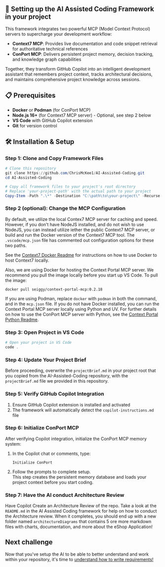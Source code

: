 ## 🚀 Setting up the AI Assisted Coding Framework in your project

This framework integrates two powerful MCP (Model Context Protocol) servers to supercharge your development workflow:

- **Context7 MCP**: Provides live documentation and code snippet retrieval for authoritative technical references
- **ConPort MCP**: Delivers persistent project memory, decision tracking, and knowledge graph capabilities

Together, they transform GitHub Copilot into an intelligent development assistant that remembers project context, tracks architectural decisions, and maintains comprehensive project knowledge across sessions.

## 📋 Prerequisites

- **Docker** or **Podman** (for ConPort MCP)
- **Node.js 16+** (for Context7 MCP server) - Optional, see step 2 below
- **VS Code** with GitHub Copilot extension
- **Git** for version control

## 🛠️ Installation & Setup

### Step 1: Clone and Copy Framework Files

```powershell
# Clone this repository
git clone https://github.com/ChrisMcKee1/AI-Assisted-Coding.git
cd AI-Assisted-Coding

# Copy all framework files to your project's root directory
# Replace 'your-project-path' with the actual path to your project
Copy-Item -Path ".\*" -Destination "C:\path\to\your-project\" -Recurse -Force
```

### Step 2 (optional): Change the MCP Configuration

By default, we utilize the local Contex7 MCP server for caching and speed. However, if you don't have NodeJS installed, and do not wish to use NodeJS, you can instead utilize iether the public Context7 MCP server, or build and run the Docker version of the Context7 MCP tool. The `.vscode/mcp.json` file has commented out configuration options for these two paths.

See the [Context7 Docker Readme](../../context7-docker.md) for instructions on how to use Docker to host Context7 locally.

Also, we are using Docker for hosting the Context Portal MCP server. We recommend you pull the image locally before you start up VS Code. To pull the image:

`docker pull seiggy/context-portal-mcp:0.2.18`

If you are using Podman, replace `docker` with `podman` in both the command, and in the `mcp.json` file. If you do not have Docker installed, you can run the Context Portal MCP server locally using Python and UV. For further details on how to use the ConPort MCP server with Python, see the [Context Portal Python Readme](../../conportal-python.md).

### Step 3: Open Project in VS Code

```powershell
# Open your project in VS Code
code .
```
### Step 4: Update Your Project Brief

Before proceeding, overwrite the `projectBrief.md` in your project root that you copied from the AI-Assisted-Coding repository, with the `projectBrief.md` file we provided in this repository.

### Step 5: Verify GitHub Copilot Integration

1. Ensure GitHub Copilot extension is installed and activated
2. The framework will automatically detect the `copilot-instructions.md` file


### Step 6: Initialize ConPort MCP

After verifying Copilot integration, initialize the ConPort MCP memory system:

1. In the Copilot chat or comments, type:  
    ```
    Initialize ConPort
    ```
1. Follow the prompts to complete setup.  
    This step creates the persistent memory database and loads your project context before you start coding.

### Step 7: Have the AI conduct Architecture Review

Have Copilot Create an Architecture Review of the repo. Take a look at the `README.md` in the AI Assisted Coding framework for help on how to conduct the Architecture review. When it completes, you should end up with a new folder named `architectureDiagrams` that contains 5 ore more markdown files with charts, documentation, and more about the eShop Application!

## Next challenge

Now that you've setup the AI to be able to better understand and work within your repository, it's time to [understand how to write requirements!](./2-requirements.md)